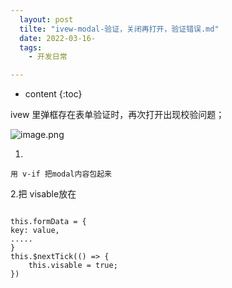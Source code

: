 ```yaml
---
  layout: post
  tilte: "ivew-modal-验证，关闭再打开，验证错误.md"
  date: 2022-03-16-
  tags: 
    - 开发日常

---
```



* content
{:toc}


ivew 里弹框存在表单验证时，再次打开出现校验问题；

![image.png](https://upload-images.jianshu.io/upload_images/15312191-f2a366b87632f04a.png?imageMogr2/auto-orient/strip%7CimageView2/2/w/1240)

1.
```
用 v-if 把modal内容包起来
```
2.把 visable放在 
```

this.formData = {
key: value,
.....
}
this.$nextTick(() => {
    this.visable = true;
})
```
